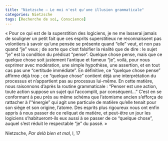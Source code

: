 ```yaml
---
title: "Nietzsche – Le moi n'est qu'une illusion grammaticale"
categories: Nietzsche
tags: [Recherche de soi, Conscience]
---
```


« Pour ce qui est de la superstition des logiciens, je ne me lasserai jamais de souligner un petit fait que ces esprits superstitieux ne reconnaissent pas volontiers à savoir qu’une pensée se présente quand “elle” veut, et non pas quand “je” veux ; de sorte que c’est falsifier la réalité que de dire : le sujet “je” est la condition du prédicat “pense”. Quelque chose pense, mais que ce quelque chose soit justement l’antique et fameux “je”, voilà, pour nous exprimer avec modération, une simple hypothèse, une assertion, et en tout cas pas une “certitude immédiate”. En définitive, ce “quelque chose pense” affirme déjà trop ; ce “quelque chose” contient déjà une interprétation du processus et n’appartient pas au processus lui-même. En cette matière, nous raisonnons d’après la routine grammaticale : “Penser est une action, toute action suppose un sujet qui l’accomplit, par conséquent...” C’est en se conformant à peu près au même schéma que l’atomisme ancien s’efforça de rattacher à l’“énergie” qui agit une particule de matière qu’elle tenait pour son siège et son origine, l’atome. Des esprits plus rigoureux nous ont enfin appris à nous passer de ce reliquat de matière, et peut-être un jour les logiciens s’habitueront-ils eux aussi à se passer de ce “quelque chose”, auquel s’est réduit le respectable “je” du passé. » 

Nietzsche, _Par delà bien et mal_, I, 17